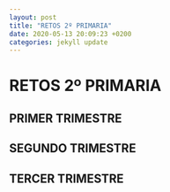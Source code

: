 ```yaml
---
layout: post
title: "RETOS 2º PRIMARIA"
date: 2020-05-13 20:09:23 +0200
categories: jekyll update
---
```


# RETOS 2º PRIMARIA

## PRIMER TRIMESTRE

## SEGUNDO TRIMESTRE

## TERCER TRIMESTRE
